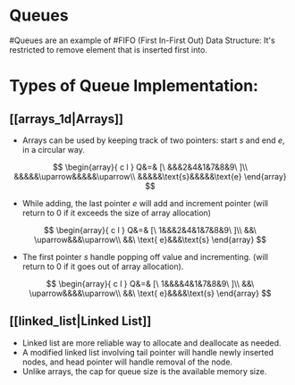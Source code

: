 # Queues
#Queues are an example of #FIFO (First In-First Out) Data Structure: It's restricted to remove element that is inserted first into.

# Types of Queue Implementation:
## [[arrays_1d|Arrays]]
- Arrays can be used by keeping track of two pointers: start $s$ and end $e$, in a circular way.
 
$$
\begin{array}{ c l }
Q&=&
[\ &&&2&4&1&7&8&9\ ]\\
&&&&&\uparrow&&&&&\uparrow\\
&&&&&\text{s}&&&&&\text{e}
\end{array}
$$

- While adding, the last pointer $e$ will add and increment pointer (will return to $0$ if it exceeds the size of array allocation)

$$
\begin{array}{ c l }
Q&=&
[\ 1&&&2&4&1&7&8&9\ ]\\
&&\ \uparrow&&&\uparrow\\
&&\ \text{ e}&&&\text{s}
\end{array}
$$

- The first pointer $s$ handle popping off value and incrementing. (will return to $0$ if it goes out of array allocation).

$$
\begin{array}{ c l }
Q&=&
[\ 1&&&&4&1&7&8&9\ ]\\
&&\ \uparrow&&&&\uparrow\\
&&\ \text{ e}&&&&\text{s}
\end{array}
$$



## [[linked_list|Linked List]]
- Linked list are more reliable way to allocate and deallocate as needed.
- A modified linked list involving tail pointer will handle newly inserted nodes, and head pointer will handle removal of the node.
- Unlike arrays, the cap for queue size is the available memory size.